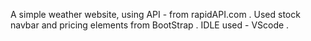 A simple weather website, using API - from rapidAPI.com .
Used stock navbar and pricing elements from BootStrap .
IDLE used - VScode .
